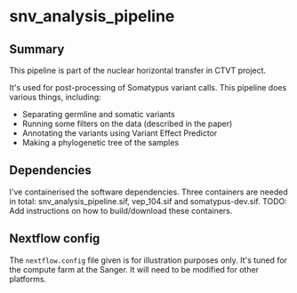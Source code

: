 snv_analysis_pipeline
==

## Summary
This pipeline is part of the nuclear horizontal transfer in CTVT project.

It's used for post-processing of Somatypus variant calls.
This pipeline does various things, including:
 - Separating germline and somatic variants
 - Running some filters on the data (described in the paper)
 - Annotating the variants using Variant Effect Predictor
 - Making a phylogenetic tree of the samples

## Dependencies
I've containerised the software dependencies. Three containers are needed in total:
snv_analysis_pipeline.sif, vep_104.sif and somatypus-dev.sif.
TODO: Add instructions on how to build/download these containers.

## Nextflow config
The `nextflow.config` file given is for illustration purposes only. It's tuned
for the compute farm at the Sanger. It will need to be modified for other platforms.
